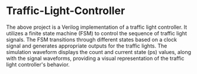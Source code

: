 # Traffic-Light-Controller

The above project is a Verilog implementation of a traffic light controller.
It utilizes a finite state machine (FSM) to control the sequence of traffic light signals.
The FSM transitions through different states based on a clock signal and generates appropriate outputs for the traffic lights. 
The simulation waveform displays the count and current state (ps) values, along with the signal waveforms, providing a visual representation of the traffic light controller's behavior.
